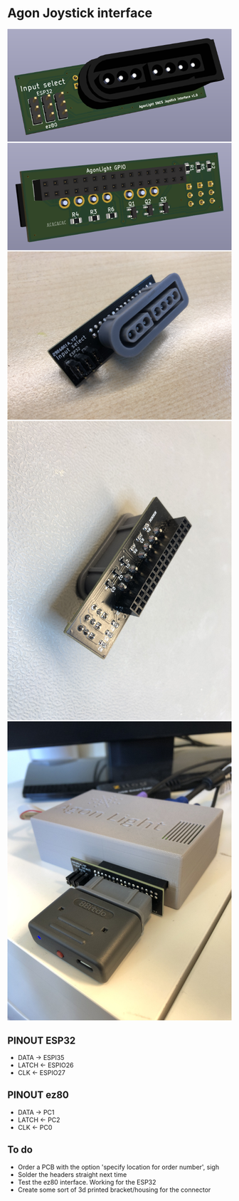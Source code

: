 # Agon Joystick interface
![Design front](images/front.PNG)
![Design back](images/back.PNG)
![PCB front](images/pcb-front.jpg)
![PCB back](images/pcb-back.jpg)
![Action shot](images/action.jpg)
## PINOUT ESP32
- DATA -> ESPI35
- LATCH <- ESPIO26
- CLK <- ESPIO27

## PINOUT ez80
- DATA -> PC1 
- LATCH <- PC2
- CLK <- PC0

## To do
- Order a PCB with the option 'specify location for order number', sigh
- Solder the headers straight next time
- Test the ez80 interface. Working for the ESP32
- Create some sort of 3d printed bracket/housing for the connector